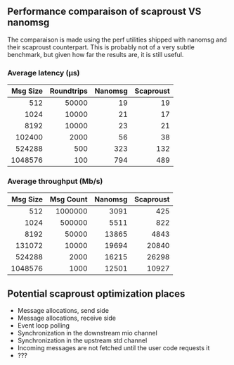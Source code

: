 ## Performance comparaison of scaproust VS nanomsg
The comparaison is made using the perf utilities shipped with nanomsg and their scaproust counterpart.
This is probably not of a very subtle benchmark, but given how far the results are, it is still useful.

### Average latency (µs)
| Msg Size | Roundtrips | Nanomsg | Scaproust |
| ---: | ---: | ---: | ---: |
| 512 | 50000 | 19 | 19 |
| 1024 | 10000 | 21 | 17 |
| 8192 | 10000 | 23 | 21 |
| 102400 | 2000 | 56 | 38 |
| 524288 | 500 | 323 | 132 |
| 1048576 | 100 | 794 | 489 |

### Average throughput (Mb/s)
| Msg Size | Msg Count | Nanomsg | Scaproust |
| ---: | ---: | ---: | ---: |
| 512 | 1000000 | 3091 | 425 |
| 1024 | 500000 | 5511 | 822 |
| 8192 | 50000 | 13865 | 4843 |
| 131072 | 10000 | 19694 | 20840 |
| 524288 | 2000 | 16215 | 26298 |
| 1048576 | 1000 | 12501 | 10927 |

## Potential scaproust optimization places
- Message allocations, send side
- Message allocations, receive side
- Event loop polling
- Synchronization in the downstream mio channel
- Synchronization in the upstream std channel
- Incoming messages are not fetched until the user code requests it
- ???
